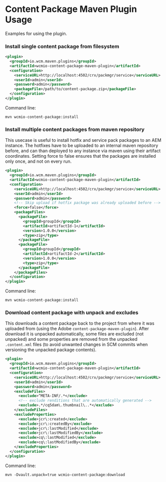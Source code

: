 Content Package Maven Plugin Usage
==================================

Examples for using the plugin.


### Install single content package from filesystem

```xml
<plugin>
  <groupId>io.wcm.maven.plugins</groupId>
  <artifactId>wcmio-content-package-maven-plugin</artifactId>
  <configuration>
    <serviceURL>http://localhost:4502/crx/packmgr/service</serviceURL>
    <userId>admin</userId>
    <password>admin</password>
    <packageFile>/path/to/content-package.zip</packageFile>
  </configuration>
</plugin>
```

Command line:

```
mvn wcmio-content-package:install
```


### Install multiple content packages from maven repository 

This usecase is useful to install hotfix and service pack packages to an AEM instance.
The hotfixes have to be uploaded to an internal maven repository before, and can than deployed to any instance
via maven using their artifact coordinates. Setting force to false ensures that the packages are installed
only once, and not on every run.

```xml
<plugin>
  <groupId>io.wcm.maven.plugins</groupId>
  <artifactId>wcmio-content-package-maven-plugin</artifactId>
  <configuration>
    <serviceURL>http://localhost:4502/crx/packmgr/service</serviceURL>
    <userId>admin</userId>
    <password>admin</password>
    <!-- Skip upload if hotfix package was already uploaded before -->
    <force>false</force>
    <packageFiles>
      <packageFile>
        <groupId>groupId</groupId>
        <artifactId>artifactId-1</artifactId>
        <version>1.0.0</version>
        <type>zip</type>
      </packageFile>
      <packageFile>
        <groupId>groupId</groupId>
        <artifactId>artifactId-2</artifactId>
        <version>1.0.0</version>
        <type>zip</type>
      </packageFile>
    </packageFiles>
  </configuration>
</plugin>
```

Command line: 

```
mvn wcmio-content-package:install
```


### Download content package with unpack and excludes

This downloads a content package back to the project from where it was uploaded from (using the Adobe
`content-package-maven-plugin`). After download it is unpacked automatically, some files are excluded (not unpacked)
and some properties are removed from the unpacked `.content.xml` files (to avoid unwanted changes in SCM commits
when versioning the unpacked package contents).

```xml
<plugin>
  <groupId>io.wcm.maven.plugins</groupId>
  <artifactId>wcmio-content-package-maven-plugin</artifactId>
  <configuration>
    <serviceURL>http://localhost:4502/crx/packmgr/service</serviceURL>
    <userId>admin</userId>
    <password>admin</password>
    <excludeFiles>
      <exclude>^META-INF/.*</exclude>
      <!-- exclude renditions that are automatically generated -->
      <exclude>.*/cq5dam\.thumbnail\..*</exclude>
    </excludeFiles>
    <excludeProperties>
      <exclude>jcr\:created</exclude>
      <exclude>jcr\:createdBy</exclude>
      <exclude>jcr\:lastModified</exclude>
      <exclude>jcr\:lastModifiedBy</exclude>
      <exclude>cq\:lastModified</exclude>
      <exclude>cq\:lastModifiedBy</exclude>
    </excludeProperties>
  </configuration>
</plugin>
```

Command line: 

```
mvn -Dvault.unpack=true wcmio-content-package:download
```
